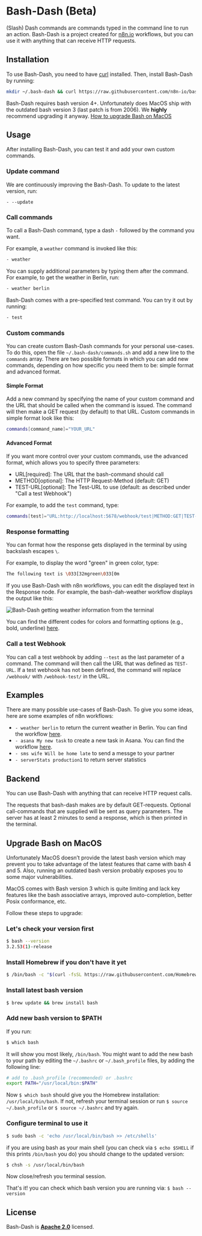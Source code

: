 # Bash-Dash (Beta)

(Slash) Dash commands are commands typed in the command line to run an action. Bash-Dash is a project created for [n8n.io](https://n8n.io) workflows, but you can use it with anything that can receive HTTP requests.

## Installation

To use Bash-Dash, you need to have [curl](https://curl.se/) installed. Then, install Bash-Dash by running:

```bash
mkdir ~/.bash-dash && curl https://raw.githubusercontent.com/n8n-io/bash-dash/main/bash-dash.sh -o ~/.bash-dash/bash-dash.sh && chmod 711 ~/.bash-dash/bash-dash.sh && curl https://raw.githubusercontent.com/n8n-io/bash-dash/main/commands.sh -o ~/.bash-dash/commands.sh && echo "alias -- -=~/.bash-dash/bash-dash.sh" >> ~/.bashrc
```

Bash-Dash requires bash version 4+. Unfortunately does MacOS ship with the outdated bash version 3 (last patch is from 2006). We **highly** recommend upgrading it anyway.
[How to upgrade Bash on MacOS](#Upgrade-Bash-on-Mac-OS)

## Usage

After installing Bash-Dash, you can test it and add your own custom commands.

### Update command

We are continuously improving the Bash-Dash. To update to the latest version, run:

```
- --update
```

### Call commands

To call a Bash-Dash command, type a dash `-` followed by the command you want.

For example, a `weather` command is invoked like this:

```bash
- weather
```

You can supply additional parameters by typing them after the command. For example, to get the weather in Berlin, run:

```bash
- weather berlin
```

Bash-Dash comes with a pre-specified test command. You can try it out by running:

```bash
- test
```

### Custom commands

You can create custom Bash-Dash commands for your personal use-cases. To do this, open the file `~/.bash-dash/commands.sh` and add a new line to the `commands` array. There are two possible formats in which you can add new commands, depending on how specific you need them to be: simple format and advanced format.

#### Simple Format

Add a new command by specifying the name of your custom command and the URL that should be called when the command is issued. The command will then make a GET request (by default) to that URL. Custom commands in simple format look like this:

```bash
commands[command_name]="YOUR_URL"
```

#### Advanced Format

If you want more control over your custom commands, use the advanced format, which allows you to specify three parameters:

- URL[required]: The URL that the bash-command should call
- METHOD[optional]: The HTTP Request-Method (default: GET)
- TEST-URL[optional]: The Test-URL to use (default: as described under "Call a test Webhook")

For example, to add the `test` command, type:

```bash
commands[test]="URL:http://localhost:5678/webhook/test|METHOD:GET|TEST-URL:http://localhost:5678/webhook-test/test"
```

### Response formatting

You can format how the response gets displayed in the terminal by using backslash escapes `\`.

For example, to display the word "green" in green color, type:

```bash
The following text is \033[32mgreen\033[0m
```

If you use Bash-Dash with n8n workflows, you can edit the displayed text in the Response node. For example, the bash-dah-weather workflow displays the output like this:

![Bash-Dash getting weather information from the terminal](https://i.imgur.com/1kzrNFl.png)

You can find the different codes for colors and formatting options (e.g., bold, underline) [here](https://misc.flogisoft.com/bash/tip_colors_and_formatting).

### Call a test Webhook

You can call a test webhook by adding `--test` as the last parameter of a command. The command will then call the URL that was defined as `TEST-URL`. If a test webhook has not been defined, the command will replace `/webhook/` with `/webhook-test/` in the URL.

## Examples

There are many possible use-cases of Bash-Dash. To give you some ideas, here are some examples of n8n workflows:

- `- weather berlin` to return the current weather in Berlin. You can find the workflow [here](https://n8n.io/workflows/986).
- `- asana My new task` to create a new task in Asana. You can find the workflow [here](https://n8n.io/workflows/987).
- `- sms wife Will be home late` to send a messge to your partner
- `- serverStats production1` to return server statistics

## Backend

You can use Bash-Dash with anything that can receive HTTP request calls.

The requests that bash-dash makes are by default GET-requests. Optional call-commands that are supplied will be sent as query parameters. The server has at least 2 minutes to send a response, which is then printed in the terminal.

## Upgrade Bash on MacOS

Unfortunately MacOS doesn’t provide the latest bash version which may prevent you to take advantage of the latest features that came with bash 4 and 5. Also, running an outdated bash version probably exposes you to some major vulnerabilities.

MacOS comes with Bash version 3 which is quite limiting and lack key features like the bash associative arrays, improved auto-completion, better Posix conformance, etc.

Follow these steps to upgrade:

### Let's check your version first

```bash
$ bash --version
3.2.53(1)-release
```

### Install Homebrew if you don't have it yet

```bash
$ /bin/bash -c "$(curl -fsSL https://raw.githubusercontent.com/Homebrew/install/HEAD/install.sh)"
```

### Install latest bash version

```bash
$ brew update && brew install bash
```

### Add new bash version to $PATH

If you run:

```bash
$ which bash
```

It will show you most likely, `/bin/bash`. You might want to add the new bash to your path by editing the `~/.bashrc` or `~/.bash_profile` files, by adding the following line:

```bash
# add to .bash_profile (recommended) or .bashrc
export PATH="/usr/local/bin:$PATH"
```

Now `$ which bash` should give you the Homebrew installation: `/usr/local/bin/bash`. If not, refresh your terminal session or run `$ source ~/.bash_profile` or `$ source ~/.bashrc` and try again.

### Configure terminal to use it

```bash
$ sudo bash -c 'echo /usr/local/bin/bash >> /etc/shells'
```

if you are using bash as your main shell (you can check via `$ echo $SHELL` if this prints `/bin/bash` you do) you should change to the updated version:

```bash
$ chsh -s /usr/local/bin/bash
```

Now close/refresh you terminal session.

That's it! you can check which bash version you are running via: `$ bash --version`

## License

Bash-Dash is [**Apache 2.0**](https://github.com/n8n-io/bash-dash/blob/main/LICENSE) licensed.

